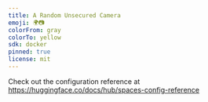 ```yaml
---
title: A Random Unsecured Camera
emoji: 🌍📷
colorFrom: gray
colorTo: yellow
sdk: docker
pinned: true
license: mit
---
```


Check out the configuration reference at https://huggingface.co/docs/hub/spaces-config-reference